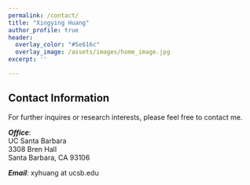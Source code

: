 ```yaml
---
permalink: /contact/
title: "Xingying Huang"
author_profile: true
header:
  overlay_color: "#5e616c"
  overlay_image: /assets/images/home_image.jpg
excerpt: ''

---
```


## Contact Information

For further inquires or research interests, please feel free to contact me.

***Office***: <br>
UC Santa Barbara <br>
3308 Bren Hall <br>
Santa Barbara, CA 93106 <br>
 

***Email***: xyhuang at ucsb.edu
